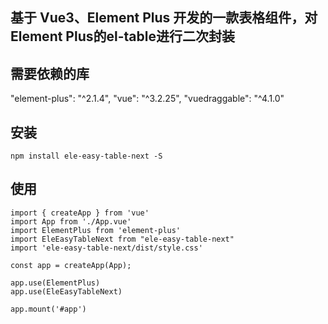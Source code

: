 ## 基于 Vue3、Element Plus 开发的一款表格组件，对Element Plus的el-table进行二次封装

## 需要依赖的库
"element-plus": "^2.1.4",
"vue": "^3.2.25",
"vuedraggable": "^4.1.0"

## 安装
```
npm install ele-easy-table-next -S
```

## 使用
```
import { createApp } from 'vue'
import App from './App.vue'
import ElementPlus from 'element-plus'
import EleEasyTableNext from "ele-easy-table-next"
import 'ele-easy-table-next/dist/style.css'

const app = createApp(App);

app.use(ElementPlus)
app.use(EleEasyTableNext)

app.mount('#app')
```